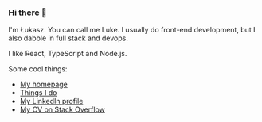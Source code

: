 ### Hi there 👋

I'm Łukasz. You can call me Luke. I usually do front-end development, but I also dabble in full stack and devops.

I like React, TypeScript and Node.js.

Some cool things:

* [My homepage](https://www.lukaszwojcik.net/)
* [Things I do](https://www.lukem.net/)
* [My LinkedIn profile](https://www.linkedin.com/in/lukaszwojcik/)
* [My CV on Stack Overflow](https://stackoverflow.com/story/lukaszwojcik)

